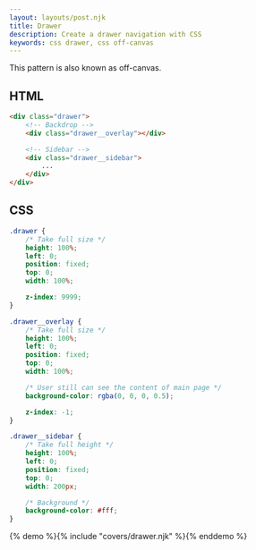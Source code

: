 ```yaml
---
layout: layouts/post.njk
title: Drawer
description: Create a drawer navigation with CSS
keywords: css drawer, css off-canvas
---
```


This pattern is also known as off-canvas.

## HTML

```html
<div class="drawer">
    <!-- Backdrop -->
    <div class="drawer__overlay"></div>

    <!-- Sidebar -->
    <div class="drawer__sidebar">
        ...
    </div>
</div>
```

## CSS

```css
.drawer {
    /* Take full size */
    height: 100%;
    left: 0;
    position: fixed;
    top: 0;
    width: 100%;

    z-index: 9999;
}

.drawer__overlay {
    /* Take full size */
    height: 100%;
    left: 0;
    position: fixed;
    top: 0;
    width: 100%;

    /* User still can see the content of main page */
    background-color: rgba(0, 0, 0, 0.5);

    z-index: -1;
}

.drawer__sidebar {
    /* Take full height */
    height: 100%;
    left: 0;
    position: fixed;
    top: 0;
    width: 200px;

    /* Background */
    background-color: #fff;
}
```

{% demo %}{% include "covers/drawer.njk" %}{% enddemo %}

